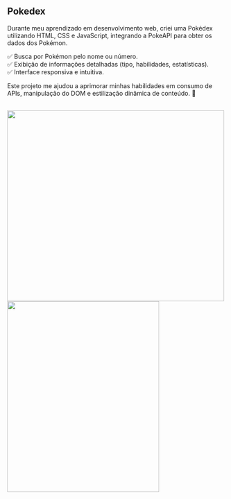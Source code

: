 ## Pokedex

Durante meu aprendizado em desenvolvimento web, criei uma Pokédex utilizando HTML, CSS e JavaScript, integrando a PokeAPI para obter os dados dos Pokémon.

 ✅ Busca por Pokémon pelo nome ou número. <br>
 ✅ Exibição de informações detalhadas (tipo, habilidades, estatísticas).<br>
 ✅ Interface responsiva e intuitiva.<br>

Este projeto me ajudou a aprimorar minhas habilidades em consumo de APIs, manipulação do DOM e estilização dinâmica de conteúdo. 🚀

<br>

<img src="https://github.com/user-attachments/assets/bc2b1547-66a1-4320-84d0-48ef3410163b" width="500" height="440">
<img src="https://github.com/user-attachments/assets/3c42bf42-b5ee-40f0-8d80-86b8cc4ff3e1" width="350" height="440">